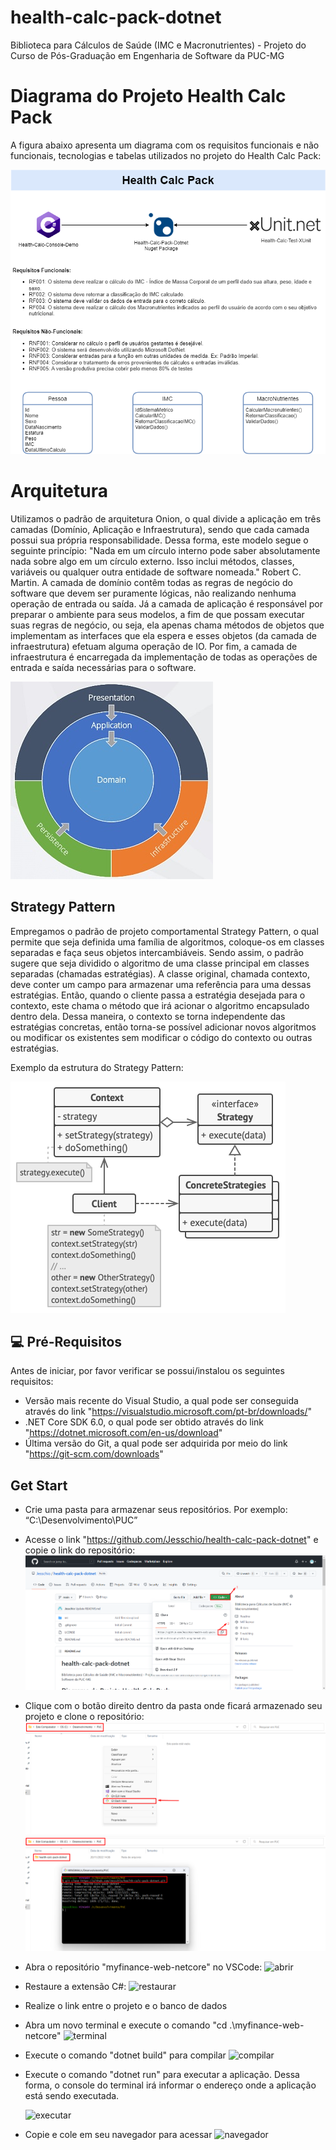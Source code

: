 # health-calc-pack-dotnet
Biblioteca para Cálculos de Saúde (IMC e Macronutrientes) - Projeto do Curso de Pós-Graduação em Engenharia de Software da PUC-MG
# Diagrama do Projeto Health Calc Pack
A figura abaixo apresenta um diagrama com os requisitos funcionais e não funcionais, tecnologias e tabelas utilizados no projeto do Health Calc Pack:

<img src = "src\docshealthcalc\calc.png" alt = "healthcalcpack">

# Arquitetura

Utilizamos o padrão de arquitetura Onion, o qual divide a aplicação em três camadas (Domínio, Aplicação e Infraestrutura), sendo que cada camada possui sua própria responsabilidade.
Dessa forma, este modelo segue o seguinte princípio: "Nada em um círculo interno pode saber absolutamente nada sobre algo em um círculo externo. Isso inclui métodos, classes, variáveis ou qualquer outra entidade de software nomeada."  Robert C. Martin.
A camada de domínio contêm todas as regras de negócio do software que devem ser puramente lógicas, não realizando nenhuma operação de entrada ou saída.
Já a camada de aplicação é responsável por preparar o ambiente para seus modelos, a fim de que possam executar suas regras de negócio, ou seja, ela apenas chama métodos de objetos que implementam as interfaces que ela espera e esses objetos (da camada de infraestrutura) efetuam alguma operação de IO.
Por fim, a camada de infraestrutura é encarregada da implementação de todas as operações de entrada e saída necessárias para o software.

<img src = "src\docshealthcalc\onion.jpg" alt = "onion">

## Strategy Pattern

Empregamos o padrão de projeto comportamental Strategy Pattern, o qual permite que seja definida uma família de algoritmos, coloque-os em classes separadas e faça seus objetos intercambiáveis.
Sendo assim, o padrão sugere que seja dividido o algoritmo de uma classe principal em classes separadas (chamadas estratégias). 
A classe original, chamada contexto, deve conter um campo para armazenar uma referência para uma dessas estratégias. Então, quando o cliente passa a estratégia desejada para o contexto, este chama o método que irá acionar o algoritmo encapsulado dentro dela.
Dessa maneira, o contexto se torna independente das estratégias concretas, então torna-se possível adicionar novos algoritmos ou modificar os existentes sem modificar o código do contexto ou outras estratégias.

Exemplo da estrutura do Strategy Pattern:

<img src = "src\docshealthcalc\estrutura.png" alt = "strategy">

## 💻 Pré-Requisitos

Antes de iniciar, por favor verificar se possui/instalou os seguintes requisitos:
- Versão mais recente do Visual Studio, a qual pode ser conseguida através do link "https://visualstudio.microsoft.com/pt-br/downloads/"
- .NET Core SDK 6.0, o qual pode ser obtido através do link "https://dotnet.microsoft.com/en-us/download"
- Última versão do Git, a qual pode ser adquirida por meio do link "https://git-scm.com/downloads"

## Get Start

- Crie uma pasta para armazenar seus repositórios. Por exemplo: “C:\Desenvolvimento\PUC”
- Acesse o link "https://github.com/Jesschio/health-calc-pack-dotnet" e copie o link do repositório:
	<img src = "src\docshealthcalc\Copiarlink.png" alt = "linkgit">
- Clique com o botão direito dentro da pasta onde ficará armazenado seu projeto e clone o repositório:
	<img src = "src\docshealthcalc\gitbash.png" alt = "armazenamento">
	<img src = "src\docshealthcalc\clone.png" alt = "clonar">
- Abra o repositório "myfinance-web-netcore" no VSCode:
        <img src = "docs\AbrirPasta.png" alt = "abrir">
- Restaure a extensão C#:
        <img src = "docs\Restaurarextensao.png" alt = "restaurar">
- Realize o link entre o projeto e o banco de dados
- Abra um novo terminal e execute o comando "cd .\myfinance-web-netcore\"
	<img src = "docs\Novoterminal.png" alt = "terminal">
- Execute o comando "dotnet build" para compilar
	<img src = "docs\compilacao.png" alt = "compilar">
- Execute o comando "dotnet run" para executar a aplicação. Dessa forma, o console do terminal irá informar o endereço onde a aplicação está sendo executada.
	
	<img src = "docs\dotnetrun.png" alt = "executar">
- Copie e cole em seu navegador para acessar
	<img src = "docs\navegador.png" alt = "navegador">
